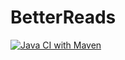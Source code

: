 # BetterReads

[![Java CI with Maven](https://github.com/thekerker/BetterReads/actions/workflows/maven.yml/badge.svg?branch=main)](https://github.com/thekerker/BetterReads/actions/workflows/maven.yml)
